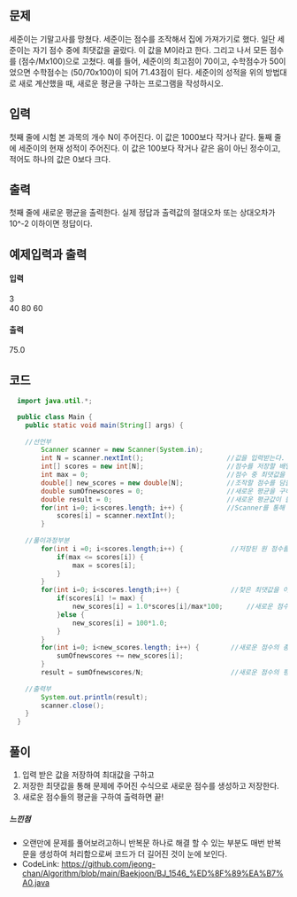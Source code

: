 ## 문제<br>
세준이는 기말고사를 망쳤다. 세준이는 점수를 조작해서 집에 가져가기로 했다. 일단 세준이는 자기 점수 중에 최댓값을 골랐다. 이 값을 M이라고 한다. 그리고 나서 모든 점수를 (점수/Mx100)으로 고쳤다.
예를 들어, 세준이의 최고점이 70이고, 수학점수가 50이었으면 수학점수는 (50/70x100)이 되어 71.43점이 된다.
세준이의 성적을 위의 방법대로 새로 계산했을 때, 새로운 평균을 구하는 프로그램을 작성하시오.

## 입력<br>
첫째 줄에 시험 본 과목의 개수 N이 주어진다. 이 값은 1000보다 작거나 같다. 둘째 줄에 세준이의 현재 성적이 주어진다. 이 값은 100보다 작거나 같은 음이 아닌 정수이고, 적어도 하나의 값은 0보다 크다.

## 출력<br>
첫째 줄에 새로운 평균을 출력한다. 실제 정답과 출력값의 절대오차 또는 상대오차가 10^-2 이하이면 정답이다.

## 예제입력과 출력<br>
#### 입력<br>
3                         
40 80 60
#### 출력<br>
75.0

## 코드
```java
  import java.util.*;

  public class Main {
	public static void main(String[] args) {
    
    //선언부
		Scanner scanner = new Scanner(System.in); 
		int N = scanner.nextInt();                     //값을 입력받는다.
		int[] scores = new int[N];                     //점수를 저장할 배열을 생성한다.
		int max = 0;                                   //점수 중 최댓값을 저장할 변수를 선언한다.
		double[] new_scores = new double[N];           //조작할 점수를 담을 배열을 생성한다.
		double sumOfnewscores = 0;                     //새로운 평균을 구하기 위한 점수의 총 합을 저장할 배열을 선언한다.
		double result = 0;                             //새로운 평균값이 들어갈 변수를 선언한다.
		for(int i=0; i<scores.length; i++) {           //Scanner를 통해 원 점수배열에 값을 저장받는다.
			scores[i] = scanner.nextInt();
		}
    
    //풀이과정부분
		for(int i =0; i<scores.length;i++) {            //저장된 원 점수를 비교하여 최댓값을 찾는다.
			if(max <= scores[i]) {
				max = scores[i];
			}
		}
		for(int i=0; i<scores.length;i++) {             //찾은 최댓값을 이용하여 문제에 주어진 수식을 통해 새로운 점수를 계산한다.
			if(scores[i] != max) {
				new_scores[i] = 1.0*scores[i]/max*100;      //새로운 점수는 실수이기 때문에 1.0을 곱해준다.
			}else {
				new_scores[i] = 100*1.0;
			}
		}
		for(int i=0; i<new_scores.length; i++) {        //새로운 점수의 총 합을 계산한다.
			sumOfnewscores += new_scores[i];
		}
		result = sumOfnewscores/N;                      //새로운 점수의 평균을 계산한다.
    
    //출력부
		System.out.println(result);
		scanner.close();
	}
  }
  ```
  ## 풀이<br>
  1. 입력 받은 값을 저장하여 최대값을 구하고
  2. 저장한 최댓값을 통해 문제에 주어진 수식으로 새로운 점수를 생성하고 저장한다.
  3. 새로운 점수들의 평균을 구하여 출력하면 끝!
  
  ##### 느낀점<br>
  - 오랜만에 문제를 풀어보려고하니 반복문 하나로 해결 할 수 있는 부분도 매번 반복문을 생성하여 처리함으로써 코드가 더 길어진 것이 눈에 보인다.
  - CodeLink: <https://github.com/jeong-chan/Algorithm/blob/main/Baekjoon/BJ_1546_%ED%8F%89%EA%B7%A0.java>
